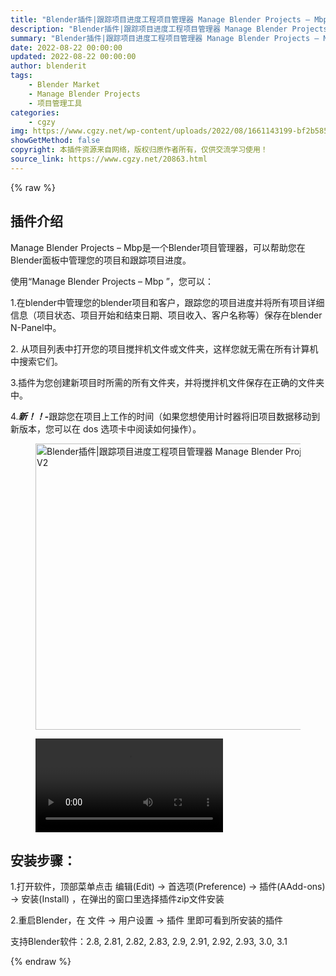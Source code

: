 ```yaml
---
title: "Blender插件|跟踪项目进度工程项目管理器 Manage Blender Projects – Mbp V2"
description: "Blender插件|跟踪项目进度工程项目管理器 Manage Blender Projects – Mbp V2"
summary: "Blender插件|跟踪项目进度工程项目管理器 Manage Blender Projects – Mbp V2"
date: 2022-08-22 00:00:00
updated: 2022-08-22 00:00:00
author: blenderit
tags: 
    - Blender Market
    - Manage Blender Projects
    - 项目管理工具
categories:
    - cgzy
img: https://www.cgzy.net/wp-content/uploads/2022/08/1661143199-bf2b585aaeb7a04.jpg
showGetMethod: false
copyright: 本插件资源来自网络，版权归原作者所有，仅供交流学习使用！
source_link: https://www.cgzy.net/20863.html
---
```


{% raw %}
<div class="wp-block-pandastudio-title"><div class="title_style_01"><h2 id="h2-0">插件介绍</h2></div></div><p>Manage Blender Projects – Mbp是一个Blender项目管理器，可以帮助您在Blender面板中管理您的项目和跟踪项目进度。</p><p>使用“Manage Blender Projects – Mbp ”，您可以：</p><p>1.在blender中管理您的blender项目和客户，跟踪您的项目进度并将所有项目详细信息（项目状态、项目开始和结束日期、项目收入、客户名称等）保存在blender N-Panel中。</p><p>2. 从项目列表中打开您的项目搅拌机文件或文件夹，这样您就无需在所有计算机中搜索它们。 </p><p>3.插件为您创建新项目时所需的所有文件夹，并将搅拌机文件保存在正确的文件夹中。</p><p>4.<em><strong>新！！-</strong></em>跟踪您在项目上工作的时间（如果您想使用计时器将旧项目数据移动到新版本，您可以在 dos 选项卡中阅读如何操作）。</p><div class="wp-block-image is-style-border-round-and-with-shadow"><figure class="aligncenter size-full"><img fetchpriority="high" decoding="async" width="512" height="458" src="https://www.cgzy.net/wp-content/uploads/2022/08/1661143199-bf2b585aaeb7a04.jpg" class="wp-image-20864" title="Blender插件|跟踪项目进度工程项目管理器 Manage Blender Projects – Mbp V2" alt="Blender插件|跟踪项目进度工程项目管理器 Manage Blender Projects – Mbp V2"></figure></div><figure class="wp-block-video aligncenter"><video controls src="https://cloud.video.taobao.com/play/u/717183932/p/1/e/6/t/1/374592943443.mp4"></video></figure><div class="wp-block-pandastudio-title"><div class="title_style_01"><h2 id="h2-1">安装步骤：</h2></div></div><p>1.打开软件，顶部菜单点击 编辑(Edit) → 首选项(Preference) → 插件(AAdd-ons) → 安装(Install) ，在弹出的窗口里选择插件zip文件安装</p><p>2.重启Blender，在 文件 → 用户设置 → 插件 里即可看到所安装的插件</p><div class="wp-block-pandastudio-tips"><div class="tip success "><p>支持Blender软件：2.8, 2.81, 2.82, 2.83, 2.9, 2.91, 2.92, 2.93, 3.0, 3.1</p>
</div></div>
<div style="display: none">cgzy</div>
{% endraw %}
